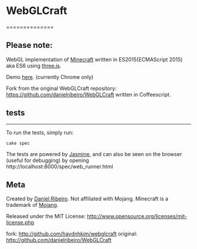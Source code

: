 # WebGLCraft
==============

## Please note: 

WebGL implementation of [Minecraft](http://www.minecraft.net/) written in ES2015(ECMAScript 2015) aka ES6 using [three.js](http://threejs.org).

Demo [here](http://haydnhkim.github.io/webglcraft/). (currently Chrome only)

Fork from the original WebGLCraft repository: https://github.com/danielribeiro/WebGLCraft written in Coffeescript.


## tests
----
To run the tests, simply run:

```
cake spec
```

The tests are powered by [Jasmine](https://github.com/jasmine/jasmine), and can also be seen
on the browser (useful for debugging) by opening http://localhost:8000/spec/web_runner.html


Meta
----

Created by [Daniel Ribeiro](http://metaphysicaldeveloper.wordpress.com/about-me). Not affiliated with Mojang. Minecraft is a trademark of [Mojang](http://mojang.com/).

Released under the MIT License: http://www.opensource.org/licenses/mit-license.php

fork: http://github.com/haydnhkim/webglcraft
original: http://github.com/danielribeiro/WebGLCraft
